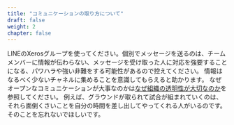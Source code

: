 ```yaml
---
title: "コミュニケーションの取り方について"
draft: false
weight: 2
chapter: false
---
```

LINEのXerosグループを使ってください。個別でメッセージを送るのは、チームメンバーに情報が伝わらない、メッセージを受け取った人に対応を強要することになる、パワハラや強い非難をする可能性があるので控えてください。
情報はなるべく少ないチャネルに集めることを意識してもらえると助かります。
なぜオープンなコミュニケーションが大事なのかは[なぜ組織の透明性が大切なのか](https://numb86-tech.hatenablog.com/entry/2021/09/16/145929)を参照してください。
例えば、グラウンドが取られて試合が組まれていくのは、それら面倒くさいことを自分の時間を差し出してやってくれる人がいるのです。そのことを忘れないでほしいです。
